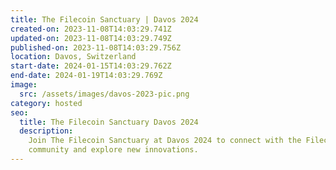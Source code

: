 ```yaml
---
title: The Filecoin Sanctuary | Davos 2024
created-on: 2023-11-08T14:03:29.741Z
updated-on: 2023-11-08T14:03:29.749Z
published-on: 2023-11-08T14:03:29.756Z
location: Davos, Switzerland
start-date: 2024-01-15T14:03:29.762Z
end-date: 2024-01-19T14:03:29.769Z
image:
  src: /assets/images/davos-2023-pic.png
category: hosted
seo:
  title: The Filecoin Sanctuary Davos 2024
  description:
    Join The Filecoin Sanctuary at Davos 2024 to connect with the Filecoin
    community and explore new innovations.
---
```

